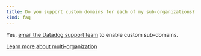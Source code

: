 ```yaml
---
title: Do you support custom domains for each of my sub-organizations?
kind: faq
---
```


Yes, [email the Datadog support team][1] to enable custom sub-domains.

[Learn more about multi-organization][2]


[1]: /help
[2]: /account_management/multi_organization